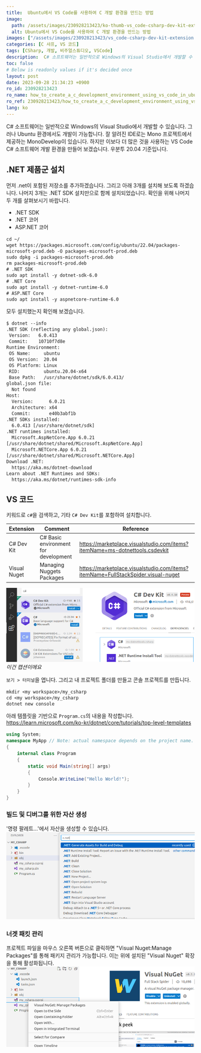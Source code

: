 ```yaml
---
title:  Ubuntu에서 VS Code를 사용하여 C 개발 환경을 만드는 방법
image:
  path: /assets/images/230928213423/ko-thumb-vs_code-csharp-dev-kit-extension.png
  alt: Ubuntu에서 VS Code를 사용하여 C 개발 환경을 만드는 방법
images: ["/assets/images/230928213423/vs_code-csharp-dev-kit-extension.png", "/assets/images/230928213423/vs_code-generate-asset-for-build-and-debug.png", "/assets/images/230928213423/vs_code-visual-nuget.png"]
categories: [C 샤프, VS 코드]
tags: [CSharp, 개발, 비주얼스튜디오, VSCode]
description:  C# 소프트웨어는 일반적으로 Windows의 Visual Studio에서 개발할 수 있습니다. 그러나 Ubuntu 환경에서도 개발이 가능합니다. 잘 알려진 IDE로는 Mono 프로젝트에서 제공하는 MonoDevelop이 있습니다. 하지만 이보다 더 많은 것을 사용하는 VS Code C# 소프트웨어 개발 환경을 만들어 보겠습니다. 우분투 20.04 기준입니다.
toc: false
# Below is readonly values if it's decided once
layout: post
date: 2023-09-28 21:34:23 +0900
ro_id: 230928213423
ro_name: how_to_create_a_c_development_environment_using_vs_code_in_ubuntu
ro_ref: 230928213423/how_to_create_a_c_development_environment_using_vs_code_in_ubuntu
lang: ko
---
```

C# 소프트웨어는 일반적으로 Windows의 Visual Studio에서 개발할 수 있습니다. 그러나 Ubuntu 환경에서도 개발이 가능합니다. 잘 알려진 IDE로는 Mono 프로젝트에서 제공하는 MonoDevelop이 있습니다. 하지만 이보다 더 많은 것을 사용하는 VS Code C# 소프트웨어 개발 환경을 만들어 보겠습니다. 우분투 20.04 기준입니다.  
## .NET 제품군 설치
먼저 .net이 포함된 저장소를 추가하겠습니다. 그리고 아래 3개를 설치해 보도록 하겠습니다. 나머지 3개는 .NET SDK 설치만으로 함께 설치되었습니다. 확인을 위해 나머지 두 개를 살펴보시기 바랍니다.  
- .NET SDK
- .NET 코어
- ASP.NET 코어

```shell
cd ~/
wget https://packages.microsoft.com/config/ubuntu/22.04/packages-microsoft-prod.deb -O packages-microsoft-prod.deb
sudo dpkg -i packages-microsoft-prod.deb
rm packages-microsoft-prod.deb
# .NET SDK
sudo apt install -y dotnet-sdk-6.0
# .NET Core
sudo apt install -y dotnet-runtime-6.0
# ASP.NET Core
sudo apt install -y aspnetcore-runtime-6.0
```
모두 설치했는지 확인해 보겠습니다.  

```shell
$ dotnet --info
.NET SDK (reflecting any global.json):
 Version:   6.0.413
 Commit:    10710f7d8e
Runtime Environment:
 OS Name:     ubuntu
 OS Version:  20.04
 OS Platform: Linux
 RID:         ubuntu.20.04-x64
 Base Path:   /usr/share/dotnet/sdk/6.0.413/
global.json file:
  Not found
Host:
  Version:      6.0.21
  Architecture: x64
  Commit:       e40b3abf1b
.NET SDKs installed:
  6.0.413 [/usr/share/dotnet/sdk]
.NET runtimes installed:
  Microsoft.AspNetCore.App 6.0.21 [/usr/share/dotnet/shared/Microsoft.AspNetCore.App]
  Microsoft.NETCore.App 6.0.21 [/usr/share/dotnet/shared/Microsoft.NETCore.App]
Download .NET:
  https://aka.ms/dotnet-download
Learn about .NET Runtimes and SDKs:
  https://aka.ms/dotnet/runtimes-sdk-info
```
## VS 코드
키워드로 `c#`을 검색하고, 기타 `C# Dev Kit`를 포함하여 설치합니다.  

| Extension    | Comment                              | Reference                                                                        |
| ------------ | ------------------------------------ | -------------------------------------------------------------------------------- |
| C# Dev Kit   | C# Basic environment for development | https://marketplace.visualstudio.com/items?itemName=ms-dotnettools.csdevkit      |
| Visual Nuget | Managing Nuggets Packages            | https://marketplace.visualstudio.com/items?itemName=FullStackSpider.visual-nuget |

![이건 캡션이에요](/assets/images/230928213423/vs_code-csharp-dev-kit-extension.png)  
_이건 캡션이에요_

`보기 > 터미널`을 엽니다. 그리고 내 프로젝트 폴더를 만들고 콘솔 프로젝트를 만듭니다.  

```shell
mkdir <my workspace>/my_csharp
cd <my workspace>/my_csharp
dotnet new console
```
아래 템플릿을 기반으로 `Program.cs`의 내용을 작성합니다.  
https://learn.microsoft.com/ko-kr/dotnet/core/tutorials/top-level-templates  

```csharp
using System;  
namespace MyApp // Note: actual namespace depends on the project name.
{
	internal class Program
	{	
		static void Main(string[] args)	
		{		
			Console.WriteLine("Hello World!");		
		}
	}
}
```
### 빌드 및 디버그를 위한 자산 생성
'명령 팔레트...'에서 자산을 생성할 수 있습니다.  
![VS Code-generate-asset-for-build-and-debug](/assets/images/230928213423/vs_code-generate-asset-for-build-and-debug.png)  
### 너겟 패킷 관리
프로젝트 파일을 마우스 오른쪽 버튼으로 클릭하면 "Visual Nuget:Manage Packages"를 통해 패키지 관리가 가능합니다. 이는 위에 설치된 "Visual Nuget" 확장을 통해 활성화됩니다.  
![VS Code-visual-nuget](/assets/images/230928213423/vs_code-visual-nuget.png)  
